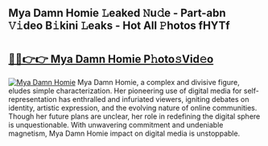 ## Mya Damn Homie 𝙻eaked 𝙽u𝚍e - Part-abn 𝚅𝚒deo B𝚒kini 𝙻eaks - Hot All 𝙿hotos fHYTf

# <h2><a href="http://ld6vhf.urlbe.top/?page=Mya+Damn+Homie">🔗🔗👉👉 Mya Damn Homie P𝚑oto𝚜Vid𝚎o</a></h2>

[![Mya Damn Homie](https://i.imgur.com/eBuTRDB.gif)](http://ld6vhf.urlbe.top/?page=Mya+Damn+Homie)
Mya Damn Homie, a complex and divisive figure, eludes simple characterization. Her pioneering use of digital media for self-representation has enthralled and infuriated viewers, igniting debates on identity, artistic expression, and the evolving nature of online communities. Though her future plans are unclear, her role in redefining the digital sphere is unquestionable. With unwavering commitment and undeniable magnetism, Mya Damn Homie impact on digital media is unstoppable.
